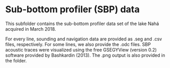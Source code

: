 # Sub-bottom profiler (SBP) data
This subfolder contains the sub-bottom profiler data set of the lake Nahá acquired in March 2018. 

For every line, sounding and navigation data are provided as .seg and .csv files, respectively. For some lines, we also provide the .odc files. SBP acoustic traces were visualized using the free GSEGYView (version 0.2) software provided by Bashkardin (2013). The .png output is also provided in the folder.  
